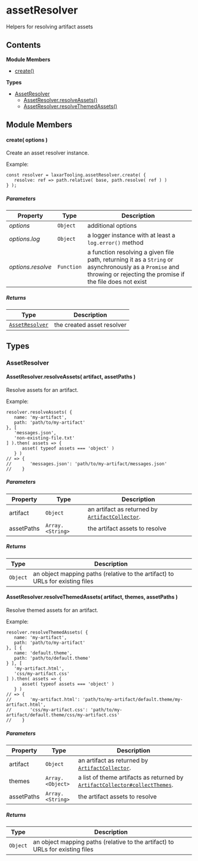 
# <a name="assetResolver"></a>assetResolver

Helpers for resolving artifact assets

## Contents

**Module Members**

- [create()](#create)

**Types**

- [AssetResolver](#AssetResolver)
  - [AssetResolver.resolveAssets()](#AssetResolver.resolveAssets)
  - [AssetResolver.resolveThemedAssets()](#AssetResolver.resolveThemedAssets)

## Module Members

#### <a name="create"></a>create( options )

Create an asset resolver instance.

Example:

    const resolver = laxarTooling.assetResolver.create( {
       resolve: ref => path.relative( base, path.resolve( ref ) )
    } );

##### Parameters

| Property | Type | Description |
| -------- | ---- | ----------- |
| _options_ | `Object` |  additional options |
| _options.log_ | `Object` |  a logger instance with at least a `log.error()` method |
| _options.resolve_ | `Function` |  a function resolving a given file path, returning it as a `String` or asynchronously as a `Promise` and throwing or rejecting the promise if the file does not exist |

##### Returns

| Type | Description |
| ---- | ----------- |
| [`AssetResolver`](#AssetResolver) |  the created asset resolver |

## Types

### <a name="AssetResolver"></a>AssetResolver

#### <a name="AssetResolver.resolveAssets"></a>AssetResolver.resolveAssets( artifact, assetPaths )

Resolve assets for an artifact.

Example:

    resolver.resolveAssets( {
       name: 'my-artifact',
       path: 'path/to/my-artifact'
    }, [
       'messages.json',
       'non-existing-file.txt'
    ] ).then( assets => {
          asset( typeof assets === 'object' )
       } )
    // => {
    //       'messages.json': 'path/to/my-artifact/messages.json'
    //    }

##### Parameters

| Property | Type | Description |
| -------- | ---- | ----------- |
| artifact | `Object` |  an artifact as returned by [`ArtifactCollector`](artifact_collector.md). |
| assetPaths | `Array.<String>` |  the artifact assets to resolve |

##### Returns

| Type | Description |
| ---- | ----------- |
| `Object` |  an object mapping paths (relative to the artifact) to URLs for existing files |

#### <a name="AssetResolver.resolveThemedAssets"></a>AssetResolver.resolveThemedAssets( artifact, themes, assetPaths )

Resolve themed assets for an artifact.

Example:

    resolver.resolveThemedAssets( {
       name: 'my-artifact',
       path: 'path/to/my-artifact'
    }, [ {
       name: 'default.theme',
       path: 'path/to/default.theme'
    } ], [
       'my-artifact.html',
       'css/my-artifact.css'
    ] ).then( assets => {
          asset( typeof assets === 'object' )
       } )
    // => {
    //       'my-artifact.html': 'path/to/my-artifact/default.theme/my-artifact.html',
    //       'css/my-artifact.css': 'path/to/my-artifact/default.theme/css/my-artifact.css'
    //    }

##### Parameters

| Property | Type | Description |
| -------- | ---- | ----------- |
| artifact | `Object` |  an artifact as returned by [`ArtifactCollector`](artifact_collector.md). |
| themes | `Array.<Object>` |  a list of theme artifacts as returned by [`ArtifactCollector#collectThemes`](artifact_collector.md#collectThemes). |
| assetPaths | `Array.<String>` |  the artifact assets to resolve |

##### Returns

| Type | Description |
| ---- | ----------- |
| `Object` |  an object mapping paths (relative to the artifact) to URLs for existing files |
